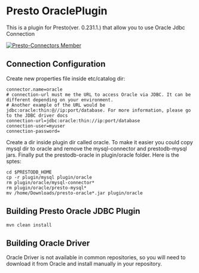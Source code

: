 # Presto OraclePlugin

This is a plugin for Presto(ver. 0.231.1.) that allow you to use Oracle Jdbc Connection

[![Presto-Connectors Member](https://img.shields.io/badge/presto--connectors-member-green.svg)](http://presto-connectors.ml)

## Connection Configuration

Create new properties file inside etc/catalog dir:

    connector.name=oracle
    # connection-url must me the URL to access Oracle via JDBC. It can be different depending on your environment.
    # Another example of the URL would be jdbc:oracle:thin:@//ip:port/database. For more information, please go to the JDBC driver docs
    connection-url=jdbc:oracle:thin://ip:port/database
    connection-user=myuser
    connection-password=

Create a dir inside plugin dir called oracle. To make it easier you could copy mysql dir to oracle and remove the mysql-connector and prestodb-mysql jars. Finally put the prestodb-oracle in plugin/oracle folder. Here is the sptes:

    cd $PRESTODB_HOME
    cp -r plugin/mysql plugin/oracle
    rm plugin/oracle/mysql-connector*
    rm plugin/oracle/presto-mysql*
    mv /home/Downloads/presto-oracle*.jar plugin/oracle

## Building Presto Oracle JDBC Plugin

    mvn clean install
    
## Building Oracle Driver
Oracle Driver is not available in common repositories, so you will need to download it from Oracle and install manually in your repository.
